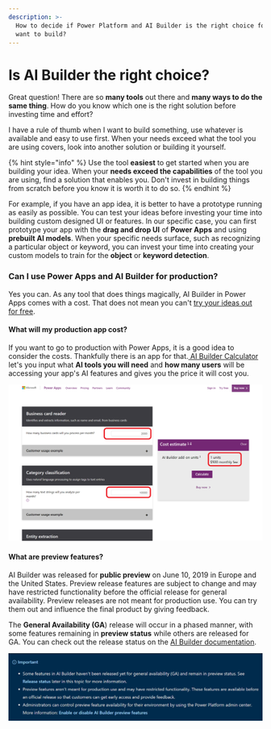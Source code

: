 ```yaml
---
description: >-
  How to decide if Power Platform and AI Builder is the right choice for what I
  want to build?
---
```


# Is AI Builder the right choice?

Great question! There are so **many tools** out there and **many ways to do the same thing**. How do you know which one is the right solution before investing time and effort?

I have a rule of thumb when I want to build something, use whatever is available and easy to use first. When your needs exceed what the tool you are using covers, look into another solution or building it yourself. 

{% hint style="info" %}
Use the tool **easiest** to get started when you are building your idea. When your **needs exceed the capabilities** of the tool you are using, find a solution that enables you. Don't invest in building things from scratch before you know it is worth it to do so.
{% endhint %}

For example, if you have an app idea, it is better to have a prototype running as easily as possible. You can test your ideas before investing your time into building custom designed UI or features. In our specific case, you can first prototype your app with the **drag and drop UI** of **Power Apps** and using **prebuilt AI models**. When your specific needs surface, such as recognizing a particular object or keyword, you can invest your time into creating your custom models to train for the **object** or **keyword detection**.

### Can I use Power Apps and AI Builder for production?

Yes you can. As any tool that does things magically, AI Builder in Power Apps comes with a cost. That does not mean you can't [try your ideas out for free](https://docs.microsoft.com/powerapps/maker/signup-for-powerapps?WT.mc_id=aiml-8438-ayyonet).

#### What will my production app cost?

If you want to go to production with Power Apps, it is a good idea to consider the costs. Thankfully there is an app for that.[ AI Builder Calculator](https://powerapps.microsoft.com/ai-builder-calculator/?WT.mc_id=aiml-8438-ayyonet) let's you input what **AI tools you will need** and **how many users** will be accessing your app's AI features and gives you the price it will cost you. 

![AI Builder cost calculator](../../../../.gitbook/assets/aibuildercalculate%20%281%29.png)

#### What are preview features?

AI Builder was released for **public preview** on June 10, 2019 in Europe and the United States. Preview release features are subject to change and may have restricted functionality before the official release for general availability. Preview releases are not meant for production use. You can try them out and influence the final product by giving feedback. 

The **General Availability \(GA**\) release will occur in a phased manner, with some features remaining in **preview status** while others are released for GA. You can check out the release status on the [AI Builder documentation](https://docs.microsoft.com/ai-builder/overview?WT.mc_id=aiml-8438-ayyonet#release-status).

![AI Builder Preview features notice](../../../../.gitbook/assets/aibuilderpreview.png)



